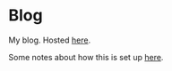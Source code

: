 # Blog

My blog. Hosted [here](http://ryanarana.com). 

Some notes about how this is set up [here](http://ryanarana.com/articles/moving-to-dokku).
